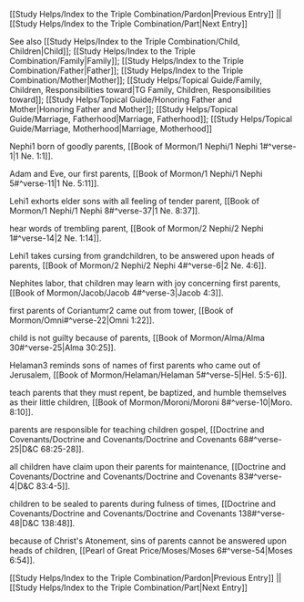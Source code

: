 [[Study Helps/Index to the Triple Combination/Pardon|Previous Entry]]  ||  [[Study Helps/Index to the Triple Combination/Part|Next Entry]]

 See also [[Study Helps/Index to the Triple Combination/Child, Children|Child]]; [[Study Helps/Index to the Triple Combination/Family|Family]]; [[Study Helps/Index to the Triple Combination/Father|Father]]; [[Study Helps/Index to the Triple Combination/Mother|Mother]]; [[Study Helps/Topical Guide/Family, Children, Responsibilities toward|TG Family, Children, Responsibilities toward]]; [[Study Helps/Topical Guide/Honoring Father and Mother|Honoring Father and Mother]]; [[Study Helps/Topical Guide/Marriage, Fatherhood|Marriage, Fatherhood]]; [[Study Helps/Topical Guide/Marriage, Motherhood|Marriage, Motherhood]]

 Nephi1 born of goodly parents, [[Book of Mormon/1 Nephi/1 Nephi 1#^verse-1|1 Ne. 1:1]].

 Adam and Eve, our first parents, [[Book of Mormon/1 Nephi/1 Nephi 5#^verse-11|1 Ne. 5:11]].

 Lehi1 exhorts elder sons with all feeling of tender parent, [[Book of Mormon/1 Nephi/1 Nephi 8#^verse-37|1 Ne. 8:37]].

 hear words of trembling parent, [[Book of Mormon/2 Nephi/2 Nephi 1#^verse-14|2 Ne. 1:14]].

 Lehi1 takes cursing from grandchildren, to be answered upon heads of parents, [[Book of Mormon/2 Nephi/2 Nephi 4#^verse-6|2 Ne. 4:6]].

 Nephites labor, that children may learn with joy concerning first parents, [[Book of Mormon/Jacob/Jacob 4#^verse-3|Jacob 4:3]].

 first parents of Coriantumr2 came out from tower, [[Book of Mormon/Omni#^verse-22|Omni 1:22]].

 child is not guilty because of parents, [[Book of Mormon/Alma/Alma 30#^verse-25|Alma 30:25]].

 Helaman3 reminds sons of names of first parents who came out of Jerusalem, [[Book of Mormon/Helaman/Helaman 5#^verse-5|Hel. 5:5-6]].

 teach parents that they must repent, be baptized, and humble themselves as their little children, [[Book of Mormon/Moroni/Moroni 8#^verse-10|Moro. 8:10]].

 parents are responsible for teaching children gospel, [[Doctrine and Covenants/Doctrine and Covenants/Doctrine and Covenants 68#^verse-25|D&C 68:25-28]].

 all children have claim upon their parents for maintenance, [[Doctrine and Covenants/Doctrine and Covenants/Doctrine and Covenants 83#^verse-4|D&C 83:4-5]].

 children to be sealed to parents during fulness of times, [[Doctrine and Covenants/Doctrine and Covenants/Doctrine and Covenants 138#^verse-48|D&C 138:48]].

 because of Christ's Atonement, sins of parents cannot be answered upon heads of children, [[Pearl of Great Price/Moses/Moses 6#^verse-54|Moses 6:54]].

[[Study Helps/Index to the Triple Combination/Pardon|Previous Entry]]  ||  [[Study Helps/Index to the Triple Combination/Part|Next Entry]]